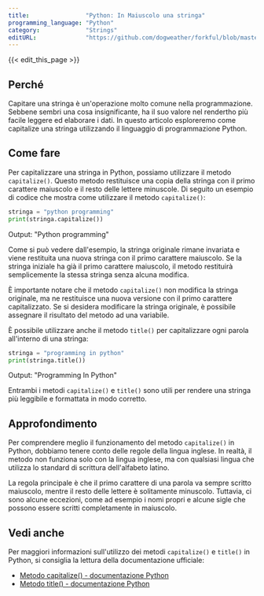 ```yaml
---
title:                "Python: In Maiuscolo una stringa"
programming_language: "Python"
category:             "Strings"
editURL:              "https://github.com/dogweather/forkful/blob/master/content/it/python/capitalizing-a-string.md"
---
```


{{< edit_this_page >}}

## Perché

Capitare una stringa è un'operazione molto comune nella programmazione. Sebbene sembri una cosa insignificante, ha il suo valore nel rendertho più facile leggere ed elaborare i dati. In questo articolo esploreremo come capitalize una stringa utilizzando il linguaggio di programmazione Python.

## Come fare

Per capitalizzare una stringa in Python, possiamo utilizzare il metodo `capitalize()`. Questo metodo restituisce una copia della stringa con il primo carattere maiuscolo e il resto delle lettere minuscole. Di seguito un esempio di codice che mostra come utilizzare il metodo `capitalize()`:

```Python
stringa = "python programming"
print(stringa.capitalize())
```
Output: "Python programming"

Come si può vedere dall'esempio, la stringa originale rimane invariata e viene restituita una nuova stringa con il primo carattere maiuscolo. Se la stringa iniziale ha già il primo carattere maiuscolo, il metodo restituirà semplicemente la stessa stringa senza alcuna modifica.

È importante notare che il metodo `capitalize()` non modifica la stringa originale, ma ne restituisce una nuova versione con il primo carattere capitalizzato. Se si desidera modificare la stringa originale, è possibile assegnare il risultato del metodo ad una variabile.

È possibile utilizzare anche il metodo `title()` per capitalizzare ogni parola all'interno di una stringa:

```Python
stringa = "programming in python"
print(stringa.title())
```
Output: "Programming In Python"

Entrambi i metodi `capitalize()` e `title()` sono utili per rendere una stringa più leggibile e formattata in modo corretto.

## Approfondimento

Per comprendere meglio il funzionamento del metodo `capitalize()` in Python, dobbiamo tenere conto delle regole della lingua inglese. In realtà, il metodo non funziona solo con la lingua inglese, ma con qualsiasi lingua che utilizza lo standard di scrittura dell'alfabeto latino.

La regola principale è che il primo carattere di una parola va sempre scritto maiuscolo, mentre il resto delle lettere è solitamente minuscolo. Tuttavia, ci sono alcune eccezioni, come ad esempio i nomi propri e alcune sigle che possono essere scritti completamente in maiuscolo.

## Vedi anche

Per maggiori informazioni sull'utilizzo dei metodi `capitalize()` e `title()` in Python, si consiglia la lettura della documentazione ufficiale:

- [Metodo capitalize() - documentazione Python](https://docs.python.org/3/library/stdtypes.html#str.capitalize)
- [Metodo title() - documentazione Python](https://docs.python.org/3/library/stdtypes.html#str.title)